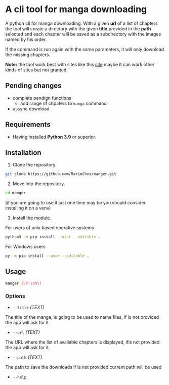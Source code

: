 # A cli tool for manga downloading

A python cli for manga downloading. With a given **url** of a list of chapters the tool will create a directory with the given **title** provided in the **path** selected and each chapter will be saved as a subdirectory with the images named by his order.

If the command is run again with the same parameters, it will only download the missing chapters.

**Note:** the tool work best with sites like this [site](https://ww6.read-onepiece.com/) maybe it can work other kinds of sites but not granted.

## Pending changes

- complete pendign functions
  - add range of chpaters to `manga` command
- assync download

## Requirements

- Having installed **Python 3.9** or superior.
## Installation

1. Clone the repository.

```bash
git clone https://github.com/MarioChvx/manger.git
```

2. Move into the repository.

```bash
cd manger
```

(if you are going to use it just one time may be you should consider installing it on a venv)

3. Install the module.

For users of unix based operative systems

```bash
python3 -m pip install --user --editable .
```

For Windows users

```bash
py -m pip install --user --editable .
```

## Usage

```bash
manger [OPTIONS]
```

### Options

- `--title` *(TEXT)*

The title of the manga, is going to be used to name files, if is not provided the app will ask for it.

- `--url` *(TEXT)*

The URL where the list of available chapters is displayed, ifis not provided the app will ask for it.

- `--path` *(TEXT)*

The path to save the downloads if is not provided current path will be used

- `--help`

